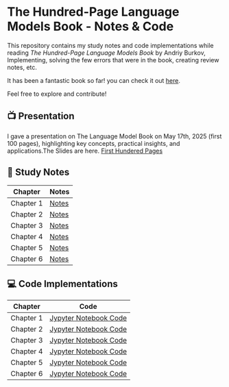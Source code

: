 # The Hundred-Page Language Models Book - Notes & Code

This repository contains my study notes and code implementations while reading *The Hundred-Page Language Models Book* by Andriy Burkov, Implementing, solving the few errors that were in the book, creating review notes, etc.

It has been a fantastic book so far! you can check it out [here](https://www.thelmbook.com/).

Feel free to explore and contribute! 

## 📺 Presentation 
I gave a presentation on The Language Model Book on May 17th, 2025 (first 100 pages), highlighting key concepts, practical insights, and applications.The Slides are here.
[First Hundered Pages](ML%20Introduction%20Pesentation%20(SC).pdf)

## 📖 Study Notes

| Chapter    | Notes                        |
| ---------- | ---------------------------- |
| Chapter 1  | [Notes](The%20Hundred-Page%20LMs%20Book%20-%20Chapter%201%20Notes.pdf)  |
| Chapter 2  | [Notes]()  |
| Chapter 3  | [Notes]()  |
| Chapter 4  | [Notes]()  |
| Chapter 5  | [Notes]()  |
| Chapter 6  | [Notes]()  |

## 💻 Code Implementations

| Chapter | Code |
|---------|------|
| Chapter 1 | [Jypyter Notebook Code](TheLMBook_Chapter1.ipynb) |
| Chapter 2 | [Jypyter Notebook Code](TheLMBook_Chapter2.ipynb) |
| Chapter 3 | [Jypyter Notebook Code](TheLMBook_Chapter3.ipynb) |
| Chapter 4 | [Jypyter Notebook Code]() |
| Chapter 5 | [Jypyter Notebook Code]() |
| Chapter 6 | [Jypyter Notebook Code]() |

